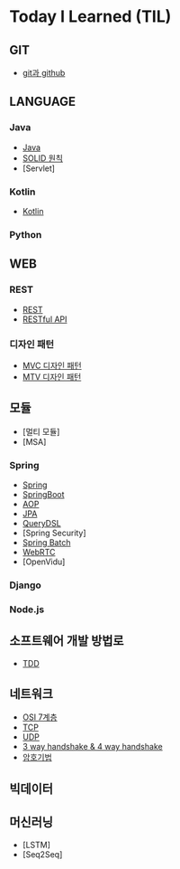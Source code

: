 # Today I Learned (TIL)

## GIT
* [git과 github](git/git+github.md)

## LANGUAGE
### Java
* [Java](language/Java/Java란.md)
* [SOLID 원칙](language/Java/SOLID.md)
* [Servlet]

### Kotlin
* [Kotlin](language/Kotlin/Kotlin/Kotlin란.md)

### Python

## WEB
### REST
  * [REST](web/REST/REST란.md)
  * [RESTful API](web/REST/RESTful+API.md)
  
### 디자인 패턴 
  * [MVC 디자인 패턴](web/DesignPattern/MVC.md)
  * [MTV 디자인 패턴](web/DesignPattern/MTV.md)

## 모듈 
* [멀티 모듈]
* [MSA]

### Spring
* [Spring](web/spring/Spring.md)
* [SpringBoot](web/spring/SpringBoot.md)
* [AOP](web/spring/AOP.md)
* [JPA](web/spring/JPA란.md)
* [QueryDSL](web/spring/QueryDSL.md)
* [Spring Security]
* [Spring Batch](web/spring/Spring+Batch.md)
* [WebRTC](web/spring/WebRTC.md)
* [OpenVidu]

### Django


### Node.js


## 소프트웨어 개발 방법로
* [TDD](소프트웨어개발방법론/TDD.md)

## 네트워크 
* [OSI 7계층](network/OSI+7계층.md)
* [TCP](network/tcp.md)
* [UDP](network/udp.md)
* [3 way handshake & 4 way handshake](network/3wayhandshake+4wayhandshake.md)
* [암호기법](network/암호기법.md)
## 빅데이터 

## 머신러닝 
* [LSTM]
* [Seq2Seq]
